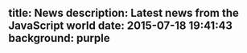 title: News
description: Latest news from the JavaScript world
date: 2015-07-18 19:41:43
background: purple
---
